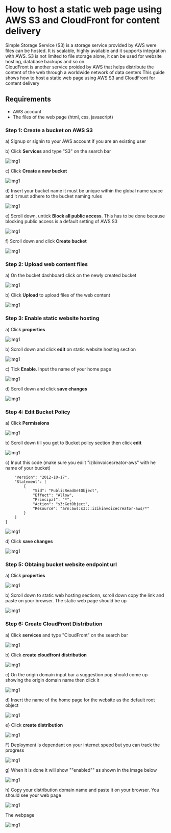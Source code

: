 # How to host a static web page using AWS S3 and CloudFront for content delivery

Simple Storage Service (S3) is a storage service provided by AWS were files can be hosted. It is scalable, highly available and it supports integration with AWS. S3 is not limited to file storage alone, it can be used for website hosting, database backups and so on.  
CloudFront is another service proided by AWS that helps distribute the content of the web through a worldwide network of data centers 
This guide shows how to host a static web page using AWS S3 and CloudFront for content delivery
## Requirements
 + AWS account  
 + The files of the web page (html, css, javascript)
### Step 1: Create a bucket on AWS S3
a) Signup or signin to your AWS account if you are an existing user

b) Click **Services** and type "S3" on the search bar 

![img1](images/Shot0001.png)  

c) Click **Create a new bucket**  

![img1](images/Shot0002.png)  

d) Insert your bucket name it must be unique within the global name space and it must adhere to the bucket naming rules  

![img1](images/Shot0003.png)  

e) Scroll down, untick **Block all public access**. This has to be done because blocking public access is a default setting of AWS S3

![img1](images/Shot0004.png)  

f) Scroll down and click **Create bucket**  

![img1](images/Shot0005.png)  

### Step 2: Upload web content files

a) On the bucket dashboard click on the newly created bucket  

![img1](images/Shot0007.png)  

b) Click **Upload** to upload files of the web content   

![img1](images/Shot0008.png)  

### Step 3: Enable static website hosting

a) Click **properties**  

![img1](images/Shot1.png)  
 
b) Scroll down and click **edit** on static website hosting section   

![img1](images/Shot2.png)   

c) Tick **Enable**. Input the name of your home page  

![img1](images/Shot0011.png)   


d) Scroll down and click **save changes** 

![img1](images/Shot0012.png)

### Step 4: Edit Bucket Policy

a) Click  **Permissions**  

![img1](images/Shot0013.png)

b) Scroll down till you get to Bucket policy section then click **edit**  

![img1](images/Shot0014.png)

c) Input this code (make sure you ediit "izikinvoicecreator-aws" with he name of your bucket)
~~~{
    "Version": "2012-10-17",
    "Statement": [
        {
            "Sid": "PublicReadGetObject",
            "Effect": "Allow",
            "Principal": "*",
            "Action": "s3:GetObject",
            "Resource": "arn:aws:s3:::izikinvoicecreator-aws/*"
        }
    ]
}
~~~
![img1](images/Shot0016.png)

d) Click **save changes** 

![img1](images/Shot0015.png)  

### Step 5: Obtaing bucket website endpoint url

a) Click **properties** 

![img1](images/Shot0017.png)   

b) Scroll down to static web hosting sectionn, scroll down copy the link and paste on your browser. The static web page should be  up

![img1](images/Shot0018.png)   

### Step 6: Create CloudFront Distribution
a) Click **services** and type "CloudFront" on the search bar

![img1](images/Shot0021.png)   

b) Click **create cloudfront distribution**

![img1](images/Shot0022.png)

c) On the origin domain input bar a suggestion pop should come up showing the origin domain name then click it

![img1](images/Shot0023.png)  

d) Insert the name of the home page for the website  as the default root object

![img1](images/Shot0023.png)  

e} Click **create distribution** 

![img1](images/Shot0025.png)

F) Deployment is dependant on your internet speed but you can track the progress

![img1](images/Shot0027.png) 

g) When it is done it will show ""enabled"" as shown in the image below  

![img1](images/Shot0028.png)  

h) Copy your distribution domain name and paste it on your browser. You should see your web page   

![img1](images/Shot0030.png) 

The webpage 

![img1](images/Shot0029.png)   



























